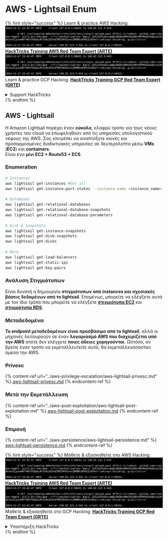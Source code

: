 # AWS - Lightsail Enum

{% hint style="success" %}
Learn & practice AWS Hacking:<img src="../../../.gitbook/assets/image (1).png" alt="" data-size="line">[**HackTricks Training AWS Red Team Expert (ARTE)**](https://training.hacktricks.xyz/courses/arte)<img src="../../../.gitbook/assets/image (1).png" alt="" data-size="line">\
Learn & practice GCP Hacking: <img src="../../../.gitbook/assets/image (2).png" alt="" data-size="line">[**HackTricks Training GCP Red Team Expert (GRTE)**<img src="../../../.gitbook/assets/image (2).png" alt="" data-size="line">](https://training.hacktricks.xyz/courses/grte)

<details>

<summary>Support HackTricks</summary>

* Check the [**subscription plans**](https://github.com/sponsors/carlospolop)!
* **Join the** 💬 [**Discord group**](https://discord.gg/hRep4RUj7f) or the [**telegram group**](https://t.me/peass) or **follow** us on **Twitter** 🐦 [**@hacktricks\_live**](https://twitter.com/hacktricks\_live)**.**
* **Share hacking tricks by submitting PRs to the** [**HackTricks**](https://github.com/carlospolop/hacktricks) and [**HackTricks Cloud**](https://github.com/carlospolop/hacktricks-cloud) github repos.

</details>
{% endhint %}

## AWS - Lightsail

Η Amazon Lightsail παρέχει έναν **εύκολο**, ελαφρύ τρόπο για τους νέους χρήστες του cloud να επωφεληθούν από τις υπηρεσίες υπολογιστικού νέφους της AWS. Σας επιτρέπει να αναπτύξετε κοινές και προσαρμοσμένες διαδικτυακές υπηρεσίες σε δευτερόλεπτα μέσω **VMs** (**EC2**) και **containers**.\
Είναι ένα **μίνι EC2 + Route53 + ECS**.

### Enumeration
```bash
# Instances
aws lightsail get-instances #Get all
aws lightsail get-instance-port-states --instance-name <instance_name> #Get open ports

# Databases
aws lightsail get-relational-databases
aws lightsail get-relational-database-snapshots
aws lightsail get-relational-database-parameters

# Disk & snapshots
aws lightsail get-instance-snapshots
aws lightsail get-disk-snapshots
aws lightsail get-disks

# More
aws lightsail get-load-balancers
aws lightsail get-static-ips
aws lightsail get-key-pairs
```
### Ανάλυση Στιγμιότυπων

Είναι δυνατή η δημιουργία **στιγμιότυπων από instances και σχεσιακές βάσεις δεδομένων από το lightsail**. Επομένως, μπορείτε να ελέγξετε αυτά με τον ίδιο τρόπο που μπορείτε να ελέγξετε [**στιγμιότυπα EC2**](aws-ec2-ebs-elb-ssm-vpc-and-vpn-enum/#ebs) και [**στιγμιότυπα RDS**](aws-relational-database-rds-enum.md#enumeration).

### Μεταδεδομένα

**Το endpoint μεταδεδομένων είναι προσβάσιμο από το lightsail**, αλλά οι μηχανές λειτουργούν σε έναν **λογαριασμό AWS που διαχειρίζεται από την AWS** οπότε δεν ελέγχετε **ποιες άδειες χορηγούνται**. Ωστόσο, αν βρείτε έναν τρόπο να εκμεταλλευτείτε αυτά, θα εκμεταλλευόσασταν άμεσα την AWS.

### Privesc

{% content-ref url="../aws-privilege-escalation/aws-lightsail-privesc.md" %}
[aws-lightsail-privesc.md](../aws-privilege-escalation/aws-lightsail-privesc.md)
{% endcontent-ref %}

### Μετά την Εκμετάλλευση

{% content-ref url="../aws-post-exploitation/aws-lightsail-post-exploitation.md" %}
[aws-lightsail-post-exploitation.md](../aws-post-exploitation/aws-lightsail-post-exploitation.md)
{% endcontent-ref %}

### Επιμονή

{% content-ref url="../aws-persistence/aws-lightsail-persistence.md" %}
[aws-lightsail-persistence.md](../aws-persistence/aws-lightsail-persistence.md)
{% endcontent-ref %}

{% hint style="success" %}
Μάθετε & εξασκηθείτε στο AWS Hacking:<img src="../../../.gitbook/assets/image (1).png" alt="" data-size="line">[**HackTricks Training AWS Red Team Expert (ARTE)**](https://training.hacktricks.xyz/courses/arte)<img src="../../../.gitbook/assets/image (1).png" alt="" data-size="line">\
Μάθετε & εξασκηθείτε στο GCP Hacking: <img src="../../../.gitbook/assets/image (2).png" alt="" data-size="line">[**HackTricks Training GCP Red Team Expert (GRTE)**<img src="../../../.gitbook/assets/image (2).png" alt="" data-size="line">](https://training.hacktricks.xyz/courses/grte)

<details>

<summary>Υποστήριξη HackTricks</summary>

* Ελέγξτε τα [**σχέδια συνδρομής**](https://github.com/sponsors/carlospolop)!
* **Εγγραφείτε στην** 💬 [**ομάδα Discord**](https://discord.gg/hRep4RUj7f) ή στην [**ομάδα telegram**](https://t.me/peass) ή **ακολουθήστε** μας στο **Twitter** 🐦 [**@hacktricks\_live**](https://twitter.com/hacktricks\_live)**.**
* **Μοιραστείτε κόλπα hacking υποβάλλοντας PRs στα** [**HackTricks**](https://github.com/carlospolop/hacktricks) και [**HackTricks Cloud**](https://github.com/carlospolop/hacktricks-cloud) github repos.

</details>
{% endhint %}
